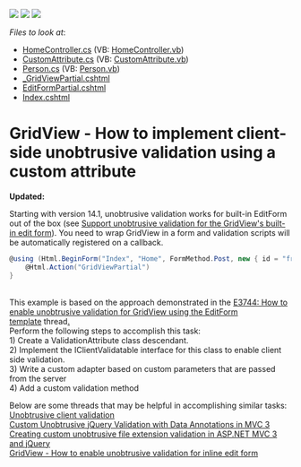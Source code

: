 <!-- default badges list -->
![](https://img.shields.io/endpoint?url=https://codecentral.devexpress.com/api/v1/VersionRange/128550219/13.1.7%2B)
[![](https://img.shields.io/badge/Open_in_DevExpress_Support_Center-FF7200?style=flat-square&logo=DevExpress&logoColor=white)](https://supportcenter.devexpress.com/ticket/details/E4924)
[![](https://img.shields.io/badge/📖_How_to_use_DevExpress_Examples-e9f6fc?style=flat-square)](https://docs.devexpress.com/GeneralInformation/403183)
<!-- default badges end -->
<!-- default file list -->
*Files to look at*:

* [HomeController.cs](./CS/CustomJQuery/Controllers/HomeController.cs) (VB: [HomeController.vb](./VB/CustomJQuery/Controllers/HomeController.vb))
* [CustomAttribute.cs](./CS/CustomJQuery/Models/CustomAttribute.cs) (VB: [CustomAttribute.vb](./VB/CustomJQuery/Models/CustomAttribute.vb))
* [Person.cs](./CS/CustomJQuery/Models/Person.cs) (VB: [Person.vb](./VB/CustomJQuery/Models/Person.vb))
* [_GridViewPartial.cshtml](./CS/CustomJQuery/Views/Home/_GridViewPartial.cshtml)
* [EditFormPartial.cshtml](./CS/CustomJQuery/Views/Home/EditFormPartial.cshtml)
* [Index.cshtml](./CS/CustomJQuery/Views/Home/Index.cshtml)
<!-- default file list end -->
# GridView - How to implement client-side unobtrusive validation using a custom attribute


<p><strong>Updated: </strong></p>
<p>Starting with version 14.1, unobtrusive validation works for built-in EditForm out of the box (see <a href="https://www.devexpress.com/Support/Center/p/S173266">Support unobtrusive validation for the GridView's built-in edit form</a>). You need to wrap GridView in a form and validation scripts will be automatically registered on a callback.</p>


```cs
@using (Html.BeginForm("Index", "Home", FormMethod.Post, new { id = "frm" })) {
    @Html.Action("GridViewPartial")
}

```


<p><br />This example is based on the approach demonstrated in the <a href="https://www.devexpress.com/Support/Center/p/E3744">E3744: How to enable unobtrusive validation for GridView using the EditForm template</a> thread<u>.<br /> </u>Perform the following steps to accomplish this task:<br /> 1) Create a ValidationAttribute class descendant.<br /> 2) Implement the IClientValidatable interface for this class to enable client side validation.<br /> 3) Write a custom adapter based on custom parameters that are passed from the server<br /> 4) Add a custom validation method</p>
<p>Below are some threads that may be helpful in accomplishing similar tasks:<br /> <a href="https://docs.devexpress.com/AspNetMvc/12060/components/data-editors-extensions/common-concepts/validation/unobtrusive-client-validation"><u>Unobtrusive client validation</u></a><br /> <a href="http://thewayofcode.wordpress.com/2012/01/18/custom-unobtrusive-jquery-validation-with-data-annotations-in-mvc-3"><u>Custom Unobtrusive jQuery Validation with Data Annotations in MVC 3</u></a><br /> <u><a href="http://blog.tomasjansson.com/creating-custom-unobtrusive-file-extension-validation-in-asp-net-mvc-3-and-jquery">Creating custom unobtrusive file extension validation in ASP.NET MVC 3 and jQuery<br /></a><a href="https://www.devexpress.com/Support/Center/p/E4741">GridView - How to enable unobtrusive validation for inline edit form</a></u></p>

<br/>


